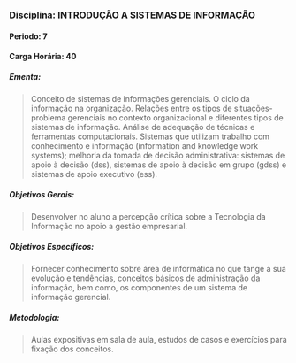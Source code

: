 ### Disciplina: INTRODUÇÃO A SISTEMAS DE INFORMAÇÃO
#### Periodo: 7
#### Carga Horária: 40
##### Ementa:
>Conceito de sistemas de informações gerenciais. O ciclo da informação na organização. Relações entre os tipos de situações-problema gerenciais no contexto organizacional e diferentes tipos de sistemas de informação. Análise de adequação de técnicas e ferramentas computacionais. Sistemas que utilizam trabalho com conhecimento e informação (information and knowledge work systems); melhoria da tomada de decisão administrativa: sistemas de apoio à decisão (dss), sistemas de apoio à decisão em grupo (gdss) e sistemas de apoio executivo (ess).
##### Objetivos Gerais:
>Desenvolver no aluno a percepção crítica sobre a Tecnologia da Informação no apoio a gestão empresarial.
##### Objetivos Específicos:
>Fornecer conhecimento sobre área de informática no que tange a sua evolução e tendências, conceitos básicos de administração da informação, bem como, os componentes de um sistema de informação gerencial.
##### Metodologia:
>Aulas expositivas em sala de aula, estudos de casos e exercícios para fixação dos conceitos.